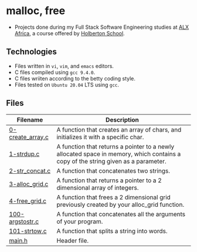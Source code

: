 # malloc, free
- Projects done during my Full Stack Software Engineering studies at [ALX Africa](https://www.alxafrica.com/software-engineering-2022/), a course offered by [Holberton School](https://www.holbertonschool.com/).

## Technologies
- Files written in ```vi```, ```vim```, and ```emacs``` editors. 
- C files compiled using ```gcc 9.4.0```.
- C files wriiten according to the betty coding style. 
- Files tested on ```Ubuntu 20.04``` LTS using ```gcc```.

## Files

| Filename  | Description |
| ---  | --- |
|[0-create_array.c](0-create_array.c)|A function that creates an array of chars, and initializes it with a specific char.|
|[1-strdup.c](1-strdup.c)|A function that returns a pointer to a newly allocated space in memory, which contains a copy of the string given as a parameter.|
|[2-str_concat.c](2-str_concat.c)|A function that concatenates two strings.|
|[3-alloc_grid.c](3-alloc_grid.c)|A function that returns a pointer to a 2 dimensional array of integers.|
|[4-free_grid.c](4-free_grid.c)|A function that frees a 2 dimensional grid previously created by your alloc_grid function.|
|[100-argstostr.c](100-argstostr.c)|A function that concatenates all the arguments of your program.|
|[101-strtow.c](101-strtow.c)|A function that splits a string into words.|
|[main.h](main.h)|Header file.
